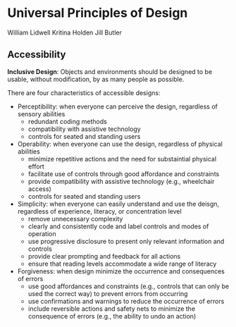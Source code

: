 # Universal Principles of Design

William Lidwell
Kritina Holden
Jill Butler

## Accessibility

**Inclusive Design**: Objects and environments should be designed to be usable, without modification, by as many people as possible.

There are four characteristics of accessible designs: 

- Perceptibility: when everyone can perceive the design, regardless of sensory abilities
    - redundant coding methods
    - compatibility with assistive technology
    - controls for seated and standing users
- Operability: when everyone can use the design, regardless of physical abilities
    - minimize repetitive actions and the need for substaintial physical effort
    - facilitate use of controls through good affordance and constraints
    - provide compatibility with assistive technology (e.g., wheelchair access)
    - controls for seated and standing users
- Simplicity: when everyone can easily understand and use the deisgn, regardless of experience, literacy, or concentration level
    - remove unnecessary complexity
    - clearly and consistently code and label controls and modes of operation
    - use progressive disclosure to present only relevant information and controls
    - provide clear prompting and feedback for all actions
    - ensure that reading levels accommodate a wide range of literacy
- Forgiveness: when design minimize the occurrence and consequences of errors
    - use good affordances and constraints (e.g., controls that can only be used the correct way) to prevent errors from occurring
    - use confirmations and warnings to reduce the occurrence of errors
    - include reversible actions and safety nets to minimize the consequence of errors (e.g., the ability to undo an action)